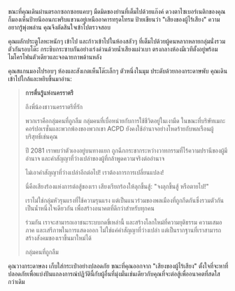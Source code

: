 ขณะที่คุณเดินผ่านตรอกซอกซอยแคบๆ มืดมิดของย่านที่เต็มไปด้วยแก๊งค์ ดวงตาไซเบอร์เนติกของคุณก็มองเห็นป้ายนีออนกะพริบแขวนอยู่เหนืออาคารทรุดโทรม ป้ายเขียนว่า "เสียงของผู้ไร้เสียง" ความอยากรู้พุ่งพล่าน คุณจึงตัดสินใจเข้าไปตรวจสอบ

คุณผลักประตูโลหะหนักๆ เข้าไป และก้าวเข้าไปในห้องสลัวๆ ที่เต็มไปด้วยผู้คนหลากหลายกลุ่มนั่งรวมตัวกันรอบโต๊ะ กระซิบกระซาบกันอย่างเร่งด่วนด้วยน้ำเสียงแผ่วเบา ตรงกลางห้องมีเวทีตั้งอยู่พร้อมไมโครโฟนตัวเดียวและจอฉายภาพด้านหลัง

คุณสแกนมองไปรอบๆ ห้องและสังเกตเห็นโต๊ะเล็กๆ ตัวหนึ่งในมุม ประดับด้วยกองกระดาษพับ คุณเดินเข้าไปใกล้และหยิบขึ้นมาอ่าน:

> **การตื่นรู้แห่งนครราตรี**
>
> ถึงพี่น้องชาวนครราตรีที่รัก
>
> พวกเราคือกลุ่มคนที่ถูกลืม กลุ่มคนที่เบื่อหน่ายกับการใช้ชีวิตอยู่ในเงามืด ในขณะที่บริษัทเมกะคอร์ปอเรชั่นและพวกพ้องของพวกเขา ACPD ยังคงใช้อำนาจอย่างโหดร้ายกับพลเรือนผู้บริสุทธิ์เช่นคุณ
>
> ปี 2081 เราพบว่าตัวเองอยู่บนทางแยก ถูกฉีกกระชากระหว่างวาทกรรมที่ไร้ความปรานีของผู้มีอำนาจ และคำสัญญาที่ว่างเปล่าของผู้ที่กล้าพูดความจริงต่ออำนาจ
>
> ไม่เอาคำสัญญาที่ว่างเปล่าอีกต่อไป! เราต้องการการเปลี่ยนแปลง!
>
> นี่คือเสียงร้องแห่งการต่อสู้ของเรา เสียงเรียกร้องให้ลุกขึ้นสู้: "จงลุกขึ้นสู้ หรือตายไป!"
>
> เราไม่ใช่กลุ่มหัวรุนแรงที่ใช้ความรุนแรง แต่เป็นแนวร่วมของพลเมืองที่ถูกกีดกันซึ่งรวมตัวกันเป็นน้ำหนึ่งใจเดียวกัน เพื่อสร้างอนาคตที่ดีกว่าสำหรับทุกคน
>
> ร่วมกัน เราจะสามารถเอาชนะระบบกดขี่เหล่านี้ และสร้างโลกใหม่ที่ความยุติธรรม ความเสมอภาค และเสรีภาพในการแสดงออก ไม่ใช่แค่คำสัญญาที่ว่างเปล่า แต่เป็นรากฐานที่เราสามารถสร้างสังคมของเราขึ้นมาใหม่ได้
>
> กลุ่มคนที่ถูกลืม

คุณวางกระดาษลง เก็บใส่กระเป๋าอย่างปลอดภัย ขณะที่คุณออกจาก "เสียงของผู้ไร้เสียง" ตั้งใจที่จะหาที่ปลอดภัยเพื่อแบ่งปันแถลงการณ์ปฏิวัตินี้กับผู้อื่นที่มุ่งมั่นเช่นเดียวกับคุณที่จะต่อสู้เพื่ออนาคตที่สดใสกว่าเดิม
